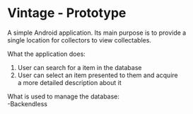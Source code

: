 # Vintage - Prototype
A simple Android application. Its main purpose is to provide a  
single location for collectors to view collectables. 

What the application does:  
 1. User can search for a item in the database  
 2. User can select an item presented to them and acquire  
		   a more detailed description about it

What is used to manage the database:  
 -Backendless


